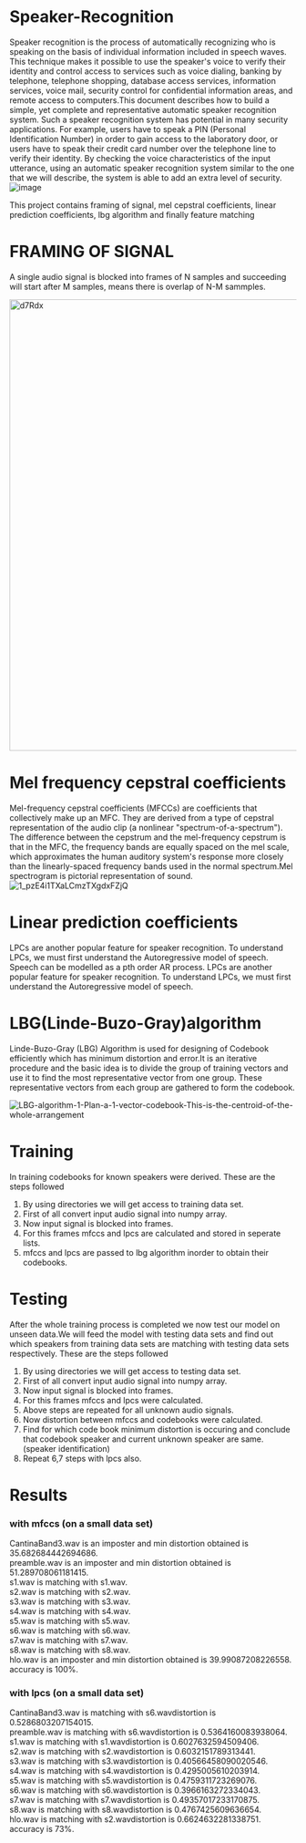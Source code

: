 # Speaker-Recognition
Speaker recognition is the process of automatically recognizing who is speaking on the basis of individual information included in speech waves. This technique makes it possible
to use the speaker's voice to verify their identity and control access to services such as voice dialing, banking by telephone, telephone shopping, database access services, 
information services, voice mail, security control for confidential information areas, and remote access to computers.This document describes how to build a simple, yet complete 
and representative automatic speaker recognition system.  Such a speaker recognition system has potential in many security applications.  For example, users have to speak a 
PIN (Personal Identification Number) in order to gain access to the laboratory door, or users have to speak their credit card number over the telephone line to verify their 
identity.  By checking the voice characteristics of the input utterance, using an automatic speaker recognition system similar to the one that we will describe, the system is 
able to add an extra level of security.
![image](https://user-images.githubusercontent.com/92499855/137593881-06a6708a-43bf-4cec-bb01-7f21da458ae5.png)

This project contains framing of signal, mel cepstral coefficients, linear prediction coefficients, lbg algorithm and finally feature matching

# FRAMING OF SIGNAL
A single audio signal is blocked into frames of N samples and succeeding will start after M samples, means there is overlap of N-M sammples.

<img width="792" alt="d7Rdx" src="https://user-images.githubusercontent.com/92499855/137594110-5141da60-3600-4c4f-bce7-59c33a17b1e1.png">

# Mel frequency cepstral coefficients
Mel-frequency cepstral coefficients (MFCCs) are coefficients that collectively make up an MFC. They are derived from a type of cepstral representation of the audio clip (a nonlinear "spectrum-of-a-spectrum"). The difference between the cepstrum and the mel-frequency cepstrum is that in the MFC, the frequency bands are equally spaced on the mel scale, which approximates the human auditory system's response more closely than the linearly-spaced frequency bands used in the normal spectrum.Mel spectrogram is pictorial representation of sound.
![1_pzE4i1TXaLCmzTXgdxFZjQ](https://user-images.githubusercontent.com/92499855/137594287-00a5c781-cf44-4d12-8b19-c66eeac5cd34.jpeg)

# Linear prediction coefficients
LPCs are another popular feature for speaker recognition. To understand LPCs, we must first understand the Autoregressive model of speech. Speech can be modelled as a pth order AR process. LPCs are another popular feature for speaker recognition. To understand LPCs, we must first understand the Autoregressive model of speech.

# LBG(Linde-Buzo-Gray)algorithm
Linde-Buzo-Gray (LBG) Algorithm is used for designing of Codebook efficiently which has minimum distortion and error.It is an iterative procedure and the basic idea is to divide the group of training vectors and use it to find the most representative vector from one group. These representative vectors from each group are gathered to form the codebook.

![LBG-algorithm-1-Plan-a-1-vector-codebook-This-is-the-centroid-of-the-whole-arrangement](https://user-images.githubusercontent.com/92499855/137594525-9cda13f8-ae9d-4e91-8d77-0203b8657693.png)

# Training 
In training codebooks for known speakers were derived. These are the steps followed

1) By using directories we will get access to training data set.
2) First of all convert input audio signal into numpy array.
3) Now input signal is blocked into frames.
4) For this frames mfccs and lpcs are calculated and stored in seperate lists.
5) mfccs and lpcs are passed to lbg algorithm inorder to obtain their codebooks.
# Testing
After the whole training process is completed we now test our model on unseen data.We will feed the model with testing data sets and find out which speakers from training data sets are matching with testing data sets respectively. These are the steps followed
1) By using directories we will get access to testing data set.
2) First of all convert input audio signal into numpy array.
3) Now input signal is blocked into frames.
4) For this frames mfccs and lpcs were calculated.
5) Above steps are repeated for all unknown audio signals.
6) Now distortion between mfccs and codebooks were calculated.
7) Find for which code book minimum distortion is occuring and conclude that codebook speaker and current unknown speaker are same.(speaker identification)
8) Repeat 6,7 steps with lpcs also.
# Results
### with mfccs (on a small data set)
CantinaBand3.wav is an imposter and min distortion obtained is  35.682684442694686.  
preamble.wav is an imposter and min distortion obtained is  51.289708061181415.  
s1.wav is matching with s1.wav.  
s2.wav is matching with s2.wav.  
s3.wav is matching with s3.wav.  
s4.wav is matching with s4.wav.  
s5.wav is matching with s5.wav.  
s6.wav is matching with s6.wav.  
s7.wav is matching with s7.wav.  
s8.wav is matching with s8.wav.  
hlo.wav is an imposter and min distortion obtained is  39.99087208226558.  
accuracy is 100%.
### with lpcs (on a small data set)
CantinaBand3.wav is matching with s6.wavdistortion is 0.5286803207154015.  
preamble.wav is matching with s6.wavdistortion is 0.5364160083938064.  
s1.wav is matching with s1.wavdistortion is 0.6027632594509406.  
s2.wav is matching with s2.wavdistortion is 0.6032151789313441.  
s3.wav is matching with s3.wavdistortion is 0.40566458090020546.  
s4.wav is matching with s4.wavdistortion is 0.4295005610203914.  
s5.wav is matching with s5.wavdistortion is 0.4759311723269076.  
s6.wav is matching with s6.wavdistortion is 0.3966163272334043.  
s7.wav is matching with s7.wavdistortion is 0.49357017233170875.  
s8.wav is matching with s8.wavdistortion is 0.4767425609636654.  
hlo.wav is matching with s2.wavdistortion is 0.6624632281338751.  
accuracy is 73%.

















